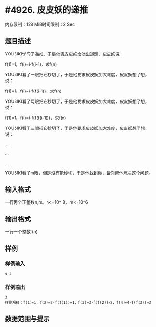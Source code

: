 # #4926. 皮皮妖的递推

内存限制：128 MiB时间限制：2 Sec

## 题目描述

YOUSIKI学习了递推，于是他请皮皮妖给他出道题，皮皮妖说：

f(1)=1，f(i)=i-f(i-1)，求f(n)

YOUSIKI看了一眼把它秒切了，于是他要求皮皮妖加大难度，皮皮妖想了想，说：

f(1)=1，f(i)=i-f(f(i-1))，求f(n)

YOUSIKI看了两眼把它秒切了，于是他要求皮皮妖加大难度，皮皮妖想了想，说：

f(1)=1，f(i)=i-f(f(f(i-1)))，求f(n)

YOUSIKI看了三眼把它秒切了，于是他要求皮皮妖加大难度，皮皮妖想了想，说：

...

...

...

YOUSIKI看了m眼，但是没有能秒切，于是他找到你，请你帮他解决这个问题。

## 输入格式

一行两个正整数n,m。n<=10^18，m<=10^6

## 输出格式

一行一个整数f(n)

## 样例

### 样例输入

    
    4 2
    

### 样例输出

    
    3
    样例解释：f(1)=1，f(2)=2-f(f(1))=1，f(3)=3-f(f(2))=2，f(4)=4-f(f(3))=3
    
    

## 数据范围与提示

